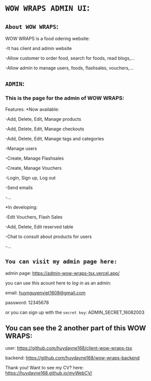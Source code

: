 # `WOW WRAPS ADMIN UI`:
## `About WOW WRAPS`:
WOW WRAPS is a food odering website:

-It has client and admin website

-Allow customer to order food, search for foods, read blogs,...

-Allow admin to manage users, foods, flashsales, vouchers,...

## `ADMIN`:
### This is the page for the admin of WOW WRAPS:

Features: 
*Now available:

-Add, Delete, Edit, Manage products

-Add, Delete, Edit, Manage checkouts

-Add, Delete, Edit, Manage tags and categories

-Manage users

-Create, Manage Flashsales

-Create, Manage Vouchers

-Login, Sign up, Log out

-Send emails

-...

*In developing:

-Edit Vouchers, Flash Sales

-Add, Delete, Edit reserved table

-Chat to consult about products for users

-...

## `You can visit my admin page here:`

admin page: https://admin-wow-wraps-tsx.vercel.app/

you can use this acount here to <em>log in</em> as an admin:

email: huynguyenviet1608@gmail.com

password: 12345678

or you can sign up with the `secret key`:  ADMIN_SECRET_16082003

## You can see the 2 another part of this WOW WRAPS:

user: https://github.com/huydayne168/client-wow-wraps-tsx

backend: https://github.com/huydayne168/wow-wraps-backend

Thank you! Want to see my CV? here: https://huydayne168.github.io/myWebCV/

